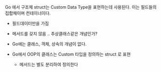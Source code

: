 Go 에서 구조체 struct는 Custom Data Type을 표현하는데 사용된다. 이는 필드들의 집합체이며 컨테이너이다.
- 필드데이터만을 가짐 
- 메서드를 갖지 않음 .. 추상클래스같은 개념인가? 

- Go에는 클래스, 객체, 상속의 개념이 없다. 
- Go에서 OOP의 클래스는 Custom 타입을 정의하는 struct 로 표현 
	- 메서드는 별도 분리하여 정의한다 
